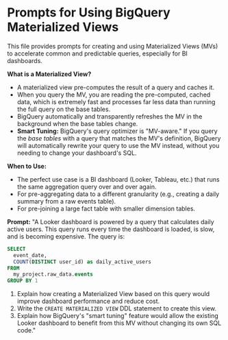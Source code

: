 # Prompts for Using BigQuery Materialized Views

This file provides prompts for creating and using Materialized Views (MVs) to accelerate common and predictable queries, especially for BI dashboards.

**What is a Materialized View?**
- A materialized view pre-computes the result of a query and caches it.
- When you query the MV, you are reading the pre-computed, cached data, which is extremely fast and processes far less data than running the full query on the base tables.
- BigQuery automatically and transparently refreshes the MV in the background when the base tables change.
- **Smart Tuning:** BigQuery's query optimizer is "MV-aware." If you query the *base tables* with a query that matches the MV's definition, BigQuery will automatically rewrite your query to use the MV instead, without you needing to change your dashboard's SQL.

**When to Use:**
- The perfect use case is a BI dashboard (Looker, Tableau, etc.) that runs the same aggregation query over and over again.
- For pre-aggregating data to a different granularity (e.g., creating a daily summary from a raw events table).
- For pre-joining a large fact table with smaller dimension tables.

**Prompt:**
"A Looker dashboard is powered by a query that calculates daily active users. This query runs every time the dashboard is loaded, is slow, and is becoming expensive. The query is:
```sql
SELECT
  event_date,
  COUNT(DISTINCT user_id) as daily_active_users
FROM
  my_project.raw_data.events
GROUP BY 1
```
1.  Explain how creating a Materialized View based on this query would improve dashboard performance and reduce cost.
2.  Write the `CREATE MATERIALIZED VIEW` DDL statement to create this view.
3.  Explain how BigQuery's "smart tuning" feature would allow the existing Looker dashboard to benefit from this MV without changing its own SQL code."